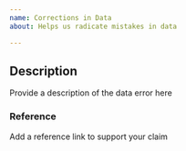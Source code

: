 ```yaml
---
name: Corrections in Data
about: Helps us radicate mistakes in data

---
```


## Description
Provide a description of the data error here

### Reference
Add a reference link to support your claim

